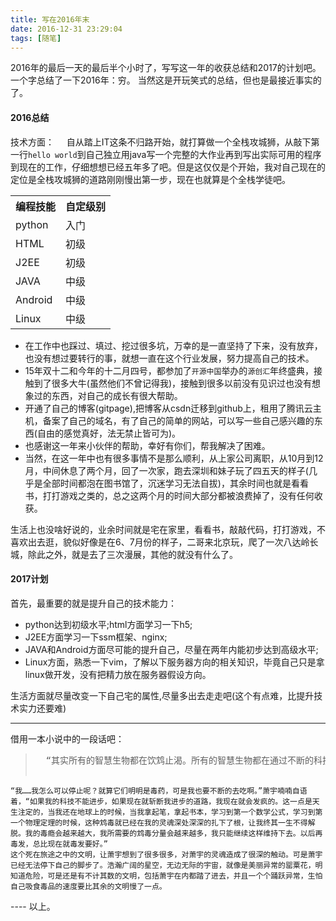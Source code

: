 ```yaml
---
title: 写在2016年末
date: 2016-12-31 23:29:04
tags: [随笔]
---
```

2016年的最后一天的最后半个小时了，写写这一年的收获总结和2017的计划吧。
一个字总结了一下2016年：穷。
当然这是开玩笑式的总结，但也是最接近事实的了。
<!--more-->
#### 2016总结
技术方面：
&nbsp;&nbsp;&nbsp;&nbsp;自从踏上IT这条不归路开始，就打算做一个全栈攻城狮，从敲下第一行`hello world`到自己独立用java写一个完整的大作业再到写出实际可用的程序到现在的工作，仔细想想已经五年多了吧。但是这仅仅是个开始，我对自己现在的定位是全栈攻城狮的道路刚刚慢出第一步，现在也就算是个全栈学徒吧。
<table><tr><th>编程技能</th><th>自定级别</th></tr><tr><td>python</td><td>入门</td></tr><tr><td>HTML</td><td>初级</td></tr><tr><td>J2EE</td><td>初级</td></tr><tr><td>JAVA</td><td>中级</td></tr><tr><td>Android</td><td>中级</td></tr><tr><td>Linux</td><td>中级</td></tr></table>

* 在工作中也踩过、填过、挖过很多坑，万幸的是一直坚持了下来，没有放弃，也没有想过要转行的事，就想一直在这个行业发展，努力提高自己的技术。
* 15年双十二和今年的十二月四号，都参加了`开源中国`举办的`源创汇`年终盛典，接触到了很多大牛(虽然他们不曾记得我)，接触到很多以前没有见识过也没有想象过的东西，对自己的成长有很大帮助。
* 开通了自己的博客(gitpage),把博客从csdn迁移到github上，租用了腾讯云主机，备案了自己的域名，有了自己的简单的网站，可以写一些自己感兴趣的东西(自由的感觉真好，法无禁止皆可为)。
* 也感谢这一年来小伙伴的帮助，幸好有你们，帮我解决了困难。
* 当然，在这一年中也有很多事情不是那么顺利，从上家公司离职，从10月到12月，中间休息了两个月，回了一次家，跑去深圳和妹子玩了四五天的样子(几乎是全部时间都泡在图书馆了，沉迷学习无法自拔)，其余时间也就是看看书，打打游戏之类的，总之这两个月的时间大部分都被浪费掉了，没有任何收获。

生活上也没啥好说的，业余时间就是宅在家里，看看书，敲敲代码，打打游戏，不喜欢出去逛，貌似好像是在6、7月份的样子，二哥来北京玩，爬了一次八达岭长城，除此之外，就是去了三次漫展，其他的就没有什么了。
#### 2017计划
首先，最重要的就是提升自己的技术能力：

* python达到初级水平;html方面学习一下h5;
* J2EE方面学习一下ssm框架、nginx;
* JAVA和Android方面尽可能的提升自己，尽量在两年内能初步达到高级水平;
* Linux方面，熟悉一下vim，了解以下服务器方向的相关知识，毕竟自己只是拿linux做开发，没有把精力放在服务器假设方向。

生活方面就尽量改变一下自己宅的属性,尽量多出去走走吧(这个有点难，比提升技术实力还要难)

----
借用一本小说中的一段话吧：

><pre>  “其实所有的智慧生物都在饮鸩止渴。所有的智慧生物都在通过不断的科技进步，不断的探索未知来满足着自己的探索欲望。这些科技，以及理论还有知识，不是好东西，它们是毒药，它们会让文明形成强烈的依赖症，当所有的未知都被探索完毕的时候，这种鸩毒就会最终发作，并且让这个文明最终陷入到毒发身亡的境地之中。可是最可笑的是，虽然这个道理十分明显，可是包括我在内的所有文明，都无法逃脱这个怪圈。”
    “我……我怎么可以停止呢？就算它们明明是毒药，可是我也要不断的去吃啊。”萧宇喃喃自语着，“如果我的科技不能进步，如果现在就斩断我进步的道路，我现在就会发疯的。这一点是天生注定的，当我还在地球上的时候，当我拿起笔，拿起书本，学习到第一个数学公式，学习到第一个物理定理的时候，这种鸩毒就已经在我的灵魂深处深深的扎下了根，让我终其一生不得解脱。我的毒瘾会越来越大，我所需要的鸩毒分量会越来越多，我只能继续这样维持下去。以后再毒发，总比现在就毒发要好。”
    这个死在旅途之中的文明，让萧宇想到了很多很多，对萧宇的灵魂造成了很深的触动。可是萧宇已经无法停下自己的脚步了。浩瀚广阔的星空，无边无际的宇宙，就像是美丽异常的罂粟花，明知道危险，可是还是有不计其数的文明，包括萧宇在内都踏了进去，并且一个个踊跃异常，生怕自己吸食毒品的速度要比其余的文明慢了一点。

</pre>
----
以上。

